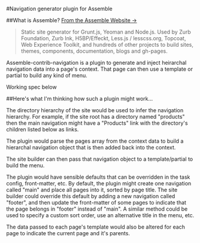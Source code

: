 #Navigation generator plugin for Assemble

##What is Assemble?
[From the Assemble Website →](http://assemble.io)
> Static site generator for Grunt.js, Yeoman and Node.js. Used by Zurb Foundation, Zurb Ink, H5BP/Effeckt, Less.js / lesscss.org, Topcoat, Web Experience Toolkit, and hundreds of other projects to build sites, themes, components, documentation, blogs and gh-pages.

Assemble-contrib-navigation is a plugin to generate and inject heirarchal navigation data into a page's context. That page can then use a template or partial to build any kind of menu.

Working spec below

##Here's what I'm thinking how such a plugin might work…

The directory hierarchy of the site would be used to infer the navigation hierarchy. For example, if the site root has a directory named "products" then the main navigation might have a "Products" link with the directory's children listed below as links.

The plugin would parse the pages array from the context data to build a hierarchal navigation object that is then added back into the context.

The site builder can then pass that navigation object to a template/partial to build the menu.

The plugin would have sensible defaults that can be overridden in the task config, front-matter, etc. By default, the plugin might create one navigation called "main" and place all pages into it, sorted by page title. The site builder could override this default by adding a new navigation called "footer", and then update the front-matter of some pages to indicate that the page belongs in "footer" instead of "main". A similar method could be used to specify a custom sort order, use an alternative title in the menu, etc.

The data passed to each page's template would also be altered for each page to indicate the current page and it's parents.